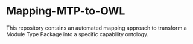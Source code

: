 # Mapping-MTP-to-OWL
This repository contains an automated mapping approach to transform a Module Type Package into a specific capability ontology. 
